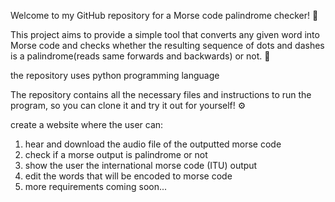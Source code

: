 
Welcome to my GitHub repository for a Morse code palindrome checker! 🎉

This project aims to provide a simple tool that converts any given word into Morse code and checks whether the resulting sequence of dots and dashes is a palindrome(reads same forwards and backwards) or not. 🤔

the repository uses python programming language

The repository contains all the necessary files and instructions to run the program, so you can clone it and try it out for yourself! ⚙️

create a website where the user can:
1) hear and download the audio file of the outputted morse code
2) check if a morse output is palindrome or not
3) show the user the international morse code (ITU) output
4) edit the words that will be encoded to morse code
5) more requirements coming soon...
